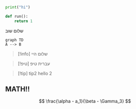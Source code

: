 
```python
print("hi")

def run():
	return 1
```

שלום שוב

```mermaid
graph TD
A --> B
```


>[!info] שלום
>היי

	

>[!טיפ] עברית
>טיפ

>[!tip] tip2
>hello 2

## MATH!!

$$ 
\frac{\alpha - a_1}{\beta - \Gamma_3} 
$$